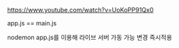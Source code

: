 https://www.youtube.com/watch?v=UoKoPP91Qx0

app.js == main.js

nodemon app.js를 이용해 라이브 서버 가동 가능 변경 즉시적용